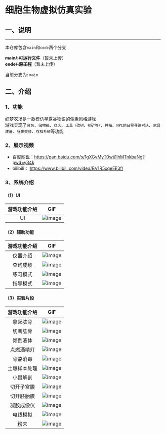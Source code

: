 # 细胞生物虚拟仿真实验
## 一、说明
___

本仓库包含`main`和`code`两个分支

**~~main/:可运行文件~~**（暂未上传）<br>
**~~code/:源工程~~**（暂未上传）

当前分支为: `main`
 ## 二、介绍
### 1、功能
织梦农场是一款模仿星露谷物语的像素风格游戏
<br>游戏实现了`背包`、`储物箱`、`商店`、`工具（砍树、挖矿等）`、`种植`、`NPC的日程寻路对话`、`家具建造`、`昼夜交替`、`存档系统`等功能
### 2、展示视频
* 百度网盘：https://pan.baidu.com/s/1gXGvMyT0wjj1lhMTnkbaNg?pwd=y34k <br>
* bilibili： https://www.bilibili.com/video/BV1R5xqeEE3f/
### 3、系统介绍
#### （1）UI
| 游戏功能介绍   | GIF |
| :-------: | :---: | 
|   UI  | ![image](https://github.com/ColdPlayll/Gif/blob/main/Cell/ui.gif?raw=true) |
#### （2）辅助功能
| 游戏功能介绍   | GIF |
| :-------: | :---: | 
|   仪器介绍  | ![image](https://github.com/ColdPlayll/Gif/blob/main/Cell/yiqizhanshi.gif?raw=true) |
|   查询成绩  | ![image](https://github.com/ColdPlayll/Gif/blob/main/Cell/chengji.gif?raw=true) |
|   练习模式  | ![image](https://github.com/ColdPlayll/Gif/blob/main/Cell/lianxi.gif?raw=true) |
|   指导模式  | ![image](https://github.com/ColdPlayll/Gif/blob/main/Cell/zhidao.gif?raw=true) |
#### （3）实验片段
| 游戏功能介绍   | GIF |
| :-------: | :---: | 
|   拿起肱骨  | ![image](https://github.com/ColdPlayll/Gif/blob/main/Cell/nagonggu.gif?raw=true) |
|   切断肱骨  | ![image](https://github.com/ColdPlayll/Gif/blob/main/Cell/qiegutou.gif?raw=true) |
|   倾倒液体  | ![image](https://github.com/ColdPlayll/Gif/blob/main/Cell/daoyeti.gif?raw=true) |
|   点燃酒精灯  | ![image](https://github.com/ColdPlayll/Gif/blob/main/Cell/dianjiujing.gif?raw=true) |
|   骨骼消毒  | ![image](https://github.com/ColdPlayll/Gif/blob/main/Cell/xiaodu.gif?raw=true) |
|   土壤样本处理  | ![image](https://github.com/ColdPlayll/Gif/blob/main/Cell/turang.gif?raw=true) |
|   小鼠解剖  | ![image](https://github.com/ColdPlayll/Gif/blob/main/Cell/xiaoshu.gif?raw=true) |
|   切开子宫膜  | ![image](https://github.com/ColdPlayll/Gif/blob/main/Cell/jianzigong.gif?raw=true) |
|   切开胚胎膜  | ![image](https://github.com/ColdPlayll/Gif/blob/main/Cell/jianpeitai.gif?raw=true) |
|   凝胶成像仪 | ![image](https://github.com/ColdPlayll/Gif/blob/main/Cell/shiyanyiqi.gif?raw=true) |
|   电线模拟  | ![image](https://github.com/ColdPlayll/Gif/blob/main/Cell/dianxian.gif?raw=true) |
|   粉末  | ![image](https://github.com/ColdPlayll/Gif/blob/main/Cell/fenmo.gif?raw=true) |





